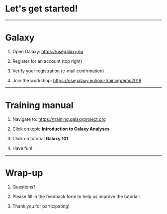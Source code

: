 # Let's get started!

---

# Galaxy

1. Open Galaxy: https://usegalaxy.eu

2. Register for an account (top right)

3. Verify your registration (e-mail confirmation)

3. Join the workshop: https://usegalaxy.eu/join-training/emc2018


---

# Training manual

1. Navigate to: https://training.galaxyproject.org

2. Click on topic **Introduction to Galaxy Analyses**

3. Click on tutorial **Galaxy 101**

4. Have fun!

---

# Wrap-up

1. Questions?

2. Please fill in the feedback form to help us improve the tutorial!

3. Thank you for participating!


